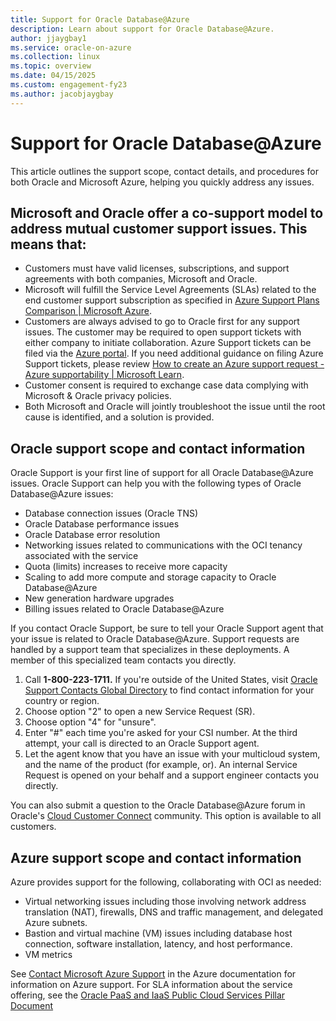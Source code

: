 ```yaml
---
title: Support for Oracle Database@Azure 
description: Learn about support for Oracle Database@Azure.
author: jjaygbay1
ms.service: oracle-on-azure
ms.collection: linux
ms.topic: overview
ms.date: 04/15/2025
ms.custom: engagement-fy23
ms.author: jacobjaygbay
---
```


# Support for Oracle Database@Azure

This article outlines the support scope, contact details, and procedures for both Oracle and Microsoft Azure, helping you quickly address any issues.

## Microsoft and Oracle offer a co-support model to address mutual customer support issues. This means that: 

- Customers must have valid licenses, subscriptions, and support agreements with both companies, Microsoft and Oracle. 
- Microsoft will fulfill the Service Level Agreements (SLAs) related to the end customer support subscription as specified in [Azure Support Plans Comparison | Microsoft Azure](https://azure.microsoft.com/support/plans/?msockid=110758d171736489214157b970c0653d).  
- Customers are always advised to go to Oracle first for any support issues. The customer may be required to open support tickets with either company to initiate collaboration. Azure Support tickets can be filed via the [Azure portal](https://portal.Azure.com). If you need additional guidance on filing Azure Support tickets, please review [How to create an Azure support request - Azure supportability | Microsoft Learn](/azure/azure-portal/supportability/how-to-create-azure-support-request).
- Customer consent is required to exchange case data complying with Microsoft & Oracle privacy policies. 
- Both Microsoft and Oracle will jointly troubleshoot the issue until the root cause is identified, and a solution is provided. 

## Oracle support scope and contact information 

Oracle Support is your first line of support for all Oracle Database@Azure issues. Oracle Support can help you with the following types of Oracle Database@Azure issues:

- Database connection issues (Oracle TNS)
- Oracle Database performance issues
- Oracle Database error resolution
- Networking issues related to communications with the OCI tenancy associated with the service
- Quota (limits) increases to receive more capacity
- Scaling to add more compute and storage capacity to Oracle Database@Azure
- New generation hardware upgrades
- Billing issues related to Oracle Database@Azure

If you contact Oracle Support, be sure to tell your Oracle Support agent that your issue is related to Oracle Database@Azure. Support requests are handled by a  support team that specializes in these deployments. A member of this specialized team contacts you directly.

1. Call **1-800-223-1711.** If you're outside of the United States, visit [Oracle Support Contacts Global Directory](https://www.oracle.com/support/contact.html) to find contact information for your country or region.
2. Choose option "2" to open a new Service Request (SR).
3. Choose option "4" for "unsure".
4. Enter "#" each time you're asked for your CSI number. At the third attempt, your call is directed to an Oracle Support agent.
5. Let the agent know that you have an issue with your multicloud system, and the name of the product (for example, or). An internal Service Request is opened on your behalf and a  support engineer contacts you directly.

You can also submit a question to the Oracle Database@Azure forum in Oracle's [Cloud Customer Connect](https://community.oracle.com/customerconnect/categories/oracle-cloud-infrastructure-and-platform) community. This option is available to all customers.

## Azure support scope and contact information

Azure provides support for the following, collaborating with OCI as needed:

- Virtual networking issues including those involving network address translation (NAT), firewalls, DNS and traffic management, and delegated Azure subnets.
- Bastion and virtual machine (VM) issues including database host connection, software installation, latency, and host performance.
- VM metrics

See [Contact Microsoft Azure Support](https://support.microsoft.com/topic/contact-microsoft-azure-support-2315e669-8b1f-493b-5fb1-d88a8736ffe4) in the Azure documentation for information on Azure support. For SLA information about the service offering, see the [Oracle PaaS and IaaS Public Cloud Services Pillar Document](https://nam06.safelinks.protection.outlook.com/?url=https%3A%2F%2Fwww.oracle.com%2Fcontracts%2Fdocs%2Fpaas_iaas_pub_cld_srvs_pillar_4021422.pdf%3Fdownload%3Dfalse&data=05%7C02%7Cjacobjaygbay%40microsoft.com%7Cc226ce0d176442b3302608dc3ed3a6d0%7C72f988bf86f141af91ab2d7cd011db47%7C1%7C0%7C638454325970975560%7CUnknown%7CTWFpbGZsb3d8eyJWIjoiMC4wLjAwMDAiLCJQIjoiV2luMzIiLCJBTiI6Ik1haWwiLCJXVCI6Mn0%3D%7C0%7C%7C%7C&sdata=VZvhVUJzmUCzI25kKlf9hKmsf5GlrMPsQujqjGNsJbk%3D&reserved=0)
